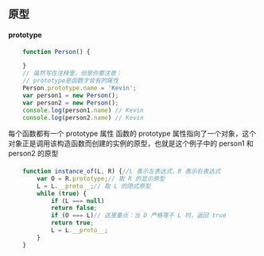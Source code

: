 ## 原型

#### prototype

```js
    function Person() {

    }
    // 虽然写在注释里，但是你要注意：
    // prototype是函数才会有的属性
    Person.prototype.name = 'Kevin';
    var person1 = new Person();
    var person2 = new Person();
    console.log(person1.name) // Kevin
    console.log(person2.name) // Kevin
```
每个函数都有一个 prototype 属性
函数的 prototype 属性指向了一个对象，这个对象正是调用该构造函数而创建的实例的原型，也就是这个例子中的 person1 和 person2 的原型

####
```js
    function instance_of(L, R) {//L 表示左表达式，R 表示右表达式
        var O = R.prototype;// 取 R 的显示原型
        L = L.__proto__;// 取 L 的隐式原型
        while (true) { 
            if (L === null) 
            return false; 
            if (O === L)// 这里重点：当 O 严格等于 L 时，返回 true 
            return true; 
            L = L.__proto__; 
        } 
    }
```